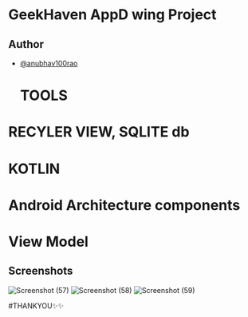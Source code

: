 

# GeekHaven AppD wing Project

## Author

- [@anubhav100rao](https://www.github.com/anubhav100rao)

  # TOOLS
# RECYLER VIEW, SQLITE db
# KOTLIN
# Android Architecture components
# View Model 

## Screenshots

![Screenshot (57)](https://user-images.githubusercontent.com/74093443/126068701-a41ba466-10d3-4d3d-af37-99347793a781.png)
![Screenshot (58)](https://user-images.githubusercontent.com/74093443/126068705-9ea4eb3f-3902-4c27-af83-a9e6bfab9f3e.png)
![Screenshot (59)](https://user-images.githubusercontent.com/74093443/126068707-8f99f475-6b22-4fa3-88ef-37a30219d796.png)

  
#THANKYOU✨✨
